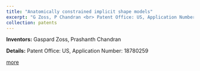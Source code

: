 ```yaml
---
title: "Anatomically constrained implicit shape models"
excerpt: "G Zoss, P Chandran <br> Patent Office: US, Application Number: 18780259"
collection: patents
---
```


**Inventors:** 
Gaspard Zoss, Prashanth Chandran

**Details:**
Patent Office: US, Application Number: 18780259

[more](https://patents.google.com/patent/US20250037366A1/en)
